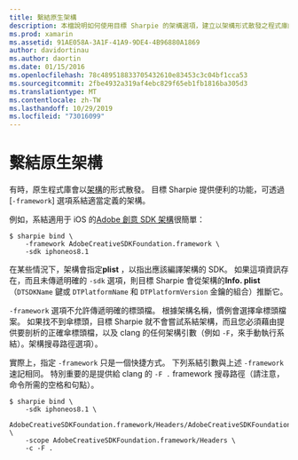 ```yaml
---
title: 繫結原生架構
description: 本檔說明如何使用目標 Sharpie 的架構選項，建立以架構形式散發之程式庫的系結。
ms.prod: xamarin
ms.assetid: 91AE058A-3A1F-41A9-9DE4-4B96880A1869
author: davidortinau
ms.author: daortin
ms.date: 01/15/2016
ms.openlocfilehash: 78c489518833705432610e83453c3c04bf1cca53
ms.sourcegitcommit: 2fbe4932a319af4ebc829f65eb1fb1816ba305d3
ms.translationtype: MT
ms.contentlocale: zh-TW
ms.lasthandoff: 10/29/2019
ms.locfileid: "73016099"
---
```

# <a name="binding-native-frameworks"></a>繫結原生架構

有時，原生程式庫會以[架構](https://developer.apple.com/library/mac/documentation/MacOSX/Conceptual/BPFrameworks/Concepts/WhatAreFrameworks.html)的形式散發。 目標 Sharpie 提供便利的功能，可透過 [`-framework`] 選項系結適當定義的架構。

例如，系結適用于 iOS 的[Adobe 創意 SDK 架構](https://creativesdk.adobe.com/downloads.html)很簡單：

```
$ sharpie bind \
    -framework AdobeCreativeSDKFoundation.framework \
    -sdk iphoneos8.1
```

在某些情況下，架構會指定**plist** ，以指出應該編譯架構的 SDK。 如果這項資訊存在，而且未傳遞明確的 `-sdk` 選項，則目標 Sharpie 會從架構的**Info. plist** （`DTSDKName` 鍵或 `DTPlatformName` 和 `DTPlatformVersion` 金鑰的組合）推斷它。

`-framework` 選項不允許傳遞明確的標頭檔。 根據架構名稱，慣例會選擇傘標頭檔案。 如果找不到傘標頭，目標 Sharpie 就不會嘗試系結架構，而且您必須藉由提供要剖析的正確傘標頭檔，以及 clang 的任何架構引數（例如 `-F`，來手動執行系結）。架構搜尋路徑選項）。

實際上，指定 `-framework` 只是一個快捷方式。 下列系結引數與上述 `-framework` 速記相同。
特別重要的是提供給 clang 的 `-F .` framework 搜尋路徑（請注意，命令所需的空格和句點）。

```
$ sharpie bind \
    -sdk iphoneos8.1 \
    AdobeCreativeSDKFoundation.framework/Headers/AdobeCreativeSDKFoundation.h \
    -scope AdobeCreativeSDKFoundation.framework/Headers \
    -c -F .
```
